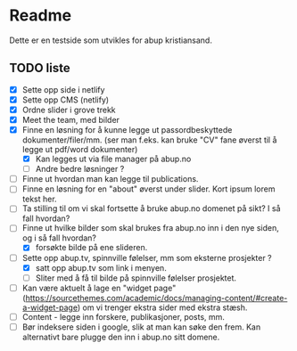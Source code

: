 # Readme

Dette er en testside som utvikles for abup kristiansand. 


## TODO liste

- [x] Sette opp side i netlify
- [x] Sette opp CMS (netlify)
- [x] Ordne slider i grove trekk
- [x] Meet the team, med bilder
- [x] Finne en løsning for å kunne legge ut passordbeskyttede dokumenter/filer/mm. (ser man f.eks. kan bruke "CV" fane øverst til å legge ut pdf/word dokumenter)
  - [x] Kan legges ut via file manager på abup.no 
  - [ ] Andre bedre løsninger ? 

- [ ] Finne ut hvordan man kan legge til publications. 
- [ ] Finne en løsning for en "about" øverst under slider. Kort ipsum lorem tekst her.
- [ ] Ta stilling til om vi skal fortsette å bruke abup.no domenet på sikt? I så fall hvordan?
- [ ] Finne ut hvilke bilder som skal brukes fra abup.no inn i den nye siden, og i så fall hvordan?
  - [x] forsøkte bilde på ene slideren.
- [ ] Sette opp abup.tv, spinnville følelser, mm som eksterne prosjekter ? 
  - [x] satt opp abup.tv som link i menyen.
  - [ ] Sliter med å få til bilde på spinnville følelser prosjektet. 
- [ ] Kan være aktuelt å lage en "widget page" (https://sourcethemes.com/academic/docs/managing-content/#create-a-widget-page) om vi trenger ekstra sider med ekstra stæsh.
- [ ] Content - legge inn forskere, publikasjoner, posts, mm. 
- [ ] Bør indeksere siden i google, slik at man kan søke den frem. Kan alternativt bare plugge den inn i abup.no sitt domene.